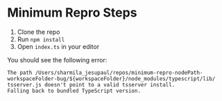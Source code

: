 # Minimum Repro Steps

1. Clone the repo
2. Run `npm install`
3. Open `index.ts` in your editor

You should see the following error:

```text
The path /Users/sharmila_jesupaul/repos/minimum-repro-nodePath-workspaceFolder-bug/${workspaceFolder}/node_modules/typescript/lib/ tsserver.js doesn't point to a valid tsserver install.
Falling back to bundled TypeScript version.
```
